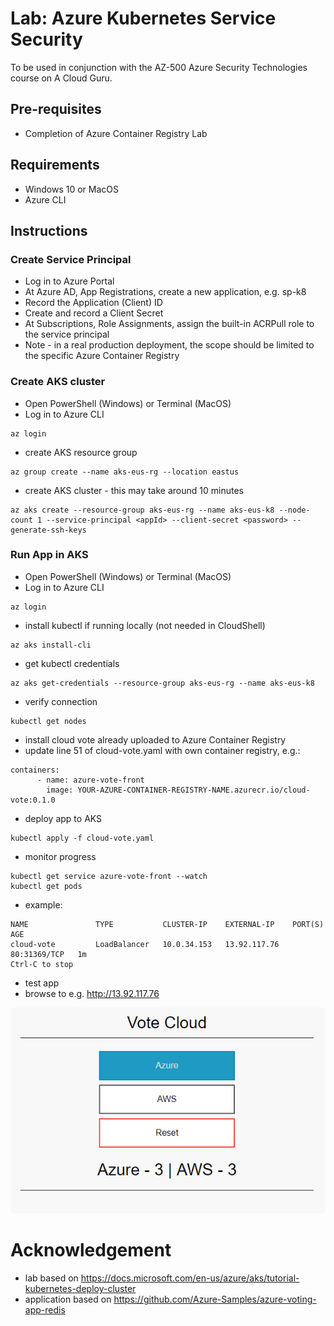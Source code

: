 # Lab: Azure Kubernetes Service Security

To be used in conjunction with the AZ-500 Azure Security Technologies course on A Cloud Guru.

## Pre-requisites
* Completion of Azure Container Registry Lab

## Requirements
* Windows 10 or MacOS
* Azure CLI

## Instructions

### Create Service Principal
* Log in to Azure Portal
* At Azure AD, App Registrations, create a new application, e.g. sp-k8 
* Record the Application (Client) ID
* Create and record a Client Secret
* At Subscriptions, Role Assignments, assign the built-in ACRPull role to the service principal
* Note - in a real production deployment, the scope should be limited to the specific Azure Container Registry 

### Create AKS cluster
* Open PowerShell (Windows) or Terminal (MacOS)
* Log in to Azure CLI
```
az login
```
* create AKS resource group
```
az group create --name aks-eus-rg --location eastus
```
* create AKS cluster - this may take around 10 minutes 
```
az aks create --resource-group aks-eus-rg --name aks-eus-k8 --node-count 1 --service-principal <appId> --client-secret <password> --generate-ssh-keys
```

### Run App in AKS
* Open PowerShell (Windows) or Terminal (MacOS)
* Log in to Azure CLI
```
az login
```
* install kubectl if running locally (not needed in CloudShell)
```
az aks install-cli
```
* get kubectl credentials
```
az aks get-credentials --resource-group aks-eus-rg --name aks-eus-k8
```
* verify connection
```
kubectl get nodes
```
* install cloud vote already uploaded to Azure Container Registry
* update line 51 of cloud-vote.yaml with own container registry, e.g.:
```
containers:
      - name: azure-vote-front
        image: YOUR-AZURE-CONTAINER-REGISTRY-NAME.azurecr.io/cloud-vote:0.1.0
```
* deploy app to AKS
```
kubectl apply -f cloud-vote.yaml
```
* monitor progress
```
kubectl get service azure-vote-front --watch
kubectl get pods
```
* example:
```
NAME               TYPE           CLUSTER-IP    EXTERNAL-IP    PORT(S)        AGE
cloud-vote         LoadBalancer   10.0.34.153   13.92.117.76   80:31369/TCP   1m
Ctrl-C to stop
```
* test app
* browse to e.g. http://13.92.117.76

![Alt text](cloud-vote.png?raw=true "Cloud Vote App on AKS")

# Acknowledgement
* lab based on https://docs.microsoft.com/en-us/azure/aks/tutorial-kubernetes-deploy-cluster
* application based on https://github.com/Azure-Samples/azure-voting-app-redis
